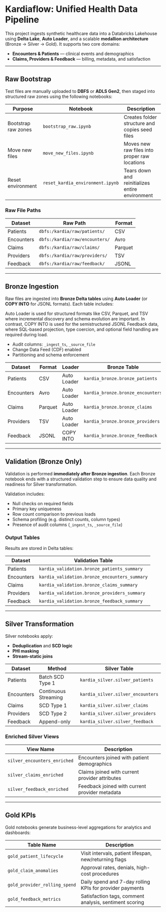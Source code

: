 # Kardiaflow: Unified Health Data Pipeline

This project ingests synthetic healthcare data into a Databricks Lakehouse using **Delta Lake**, **Auto Loader**, and a scalable **medallion architecture** (Bronze → Silver → Gold). It supports two core domains:

- **Encounters & Patients** — clinical events and demographics  
- **Claims, Providers & Feedback** — billing, metadata, and satisfaction

---

## Raw Bootstrap

Test files are manually uploaded to **DBFS** or **ADLS Gen2**, then staged into structured raw zones using the following notebooks:

| Purpose             | Notebook                             | Description                                      |
|---------------------|---------------------------------------|--------------------------------------------------|
| Bootstrap raw zones | `bootstrap_raw.ipynb`                | Creates folder structure and copies seed files   |
| Move new files      | `move_new_files.ipynb`               | Moves new raw files into proper raw locations    |
| Reset environment   | `reset_kardia_environment.ipynb`     | Tears down and reinitializes entire environment  |

### Raw File Paths

| Dataset     | Raw Path                                 | Format  |
|-------------|-------------------------------------------|---------|
| Patients    | `dbfs:/kardia/raw/patients/`              | CSV     |
| Encounters  | `dbfs:/kardia/raw/encounters/`            | Avro    |
| Claims      | `dbfs:/kardia/raw/claims/`                | Parquet |
| Providers   | `dbfs:/kardia/raw/providers/`             | TSV     |
| Feedback    | `dbfs:/kardia/raw/feedback/`              | JSONL   |

---

## Bronze Ingestion

Raw files are ingested into **Bronze Delta tables** using **Auto Loader** (or **COPY INTO** for JSONL formats). Each table includes:

Auto Loader is used for structured formats like CSV, Parquet, and TSV where incremental discovery and schema evolution are important. In contrast, COPY INTO is used for the semistructured JSONL Feedback data, where SQL-based projection, type coercion, and optional field handling are required during load.

- Audit columns: `_ingest_ts`, `_source_file`
- Change Data Feed (CDF) enabled
- Partitioning and schema enforcement

| Dataset     | Format   | Loader       | Bronze Table                      |
|-------------|----------|--------------|-----------------------------------|
| Patients    | CSV      | Auto Loader  | `kardia_bronze.bronze_patients`   |
| Encounters  | Avro     | Auto Loader  | `kardia_bronze.bronze_encounters` |
| Claims      | Parquet  | Auto Loader  | `kardia_bronze.bronze_claims`     |
| Providers   | TSV      | Auto Loader  | `kardia_bronze.bronze_providers`  |
| Feedback    | JSONL    | COPY INTO    | `kardia_bronze.bronze_feedback`   |

---

## Validation (Bronze Only)

Validation is performed **immediately after Bronze ingestion**. Each Bronze notebook ends with a structured validation step to ensure data quality and readiness for Silver transformation.

Validation includes:

- Null checks on required fields  
- Primary key uniqueness  
- Row count comparison to previous loads  
- Schema profiling (e.g. distinct counts, column types)  
- Presence of audit columns (`_ingest_ts`, `_source_file`)

### Output Tables

Results are stored in Delta tables:

| Dataset     | Validation Table                                  |
|-------------|---------------------------------------------------|
| Patients    | `kardia_validation.bronze_patients_summary`       |
| Encounters  | `kardia_validation.bronze_encounters_summary`     |
| Claims      | `kardia_validation.bronze_claims_summary`         |
| Providers   | `kardia_validation.bronze_providers_summary`      |
| Feedback    | `kardia_validation.bronze_feedback_summary`       |

---

## Silver Transformation

Silver notebooks apply:

- **Deduplication** and **SCD logic**  
- **PHI masking**  
- **Stream-static joins**

| Dataset     | Method               | Silver Table                        |
|-------------|----------------------|-------------------------------------|
| Patients    | Batch SCD Type 1     | `kardia_silver.silver_patients`     |
| Encounters  | Continuous Streaming | `kardia_silver.silver_encounters`   |
| Claims      | SCD Type 1           | `kardia_silver.silver_claims`       |
| Providers   | SCD Type 2           | `kardia_silver.silver_providers`    |
| Feedback    | Append-only          | `kardia_silver.silver_feedback`     |

### Enriched Silver Views

| View Name                    | Description                                      |
|-----------------------------|--------------------------------------------------|
| `silver_encounters_enriched`| Encounters joined with patient demographics      |
| `silver_claims_enriched`    | Claims joined with current provider attributes   |
| `silver_feedback_enriched`  | Feedback joined with current provider metadata   |

---

## Gold KPIs

Gold notebooks generate business-level aggregations for analytics and dashboards:

| Table Name                    | Description                                                  |
|------------------------------|--------------------------------------------------------------|
| `gold_patient_lifecycle`     | Visit intervals, patient lifespan, new/returning flags       |
| `gold_claim_anomalies`       | Approval rates, denials, high-cost procedures               |
| `gold_provider_rolling_spend`| Daily spend and 7-day rolling KPIs for provider payments     |
| `gold_feedback_metrics`      | Satisfaction tags, comment analysis, sentiment scoring       |